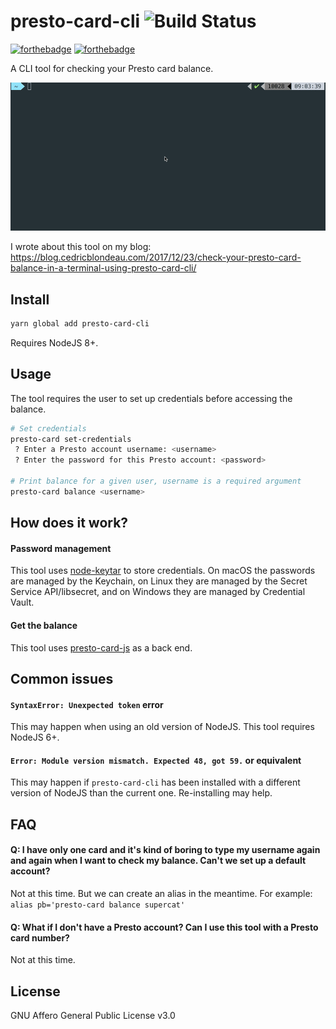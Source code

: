 # presto-card-cli ![Build Status](https://api.travis-ci.org/cedricblondeau/presto-card-cli.svg?branch=master)

[![forthebadge](http://forthebadge.com/images/badges/uses-js.svg)](http://forthebadge.com) [![forthebadge](http://forthebadge.com/images/badges/you-didnt-ask-for-this.svg)](http://forthebadge.com)

A CLI tool for checking your Presto card balance.

![demo gif](https://raw.githubusercontent.com/cedricblondeau/presto-card-cli/master/demo.gif)

I wrote about this tool on my blog: https://blog.cedricblondeau.com/2017/12/23/check-your-presto-card-balance-in-a-terminal-using-presto-card-cli/

## Install

```bash
yarn global add presto-card-cli
```

Requires NodeJS 8+.

## Usage

The tool requires the user to set up credentials before accessing the balance.

```bash
# Set credentials
presto-card set-credentials
 ? Enter a Presto account username: <username>
 ? Enter the password for this Presto account: <password>

# Print balance for a given user, username is a required argument
presto-card balance <username>
```

## How does it work?

#### Password management

This tool uses [node-keytar](https://github.com/atom/node-keytar) to store credentials. On macOS the passwords are managed by the Keychain, on Linux they are managed by the Secret Service API/libsecret, and on Windows they are managed by Credential Vault.

#### Get the balance

This tool uses [presto-card-js](https://github.com/bitbearstudio/presto-card-js) as a back end.

## Common issues

#### `SyntaxError: Unexpected token` error

This may happen when using an old version of NodeJS. This tool requires NodeJS 6+.

#### `Error: Module version mismatch. Expected 48, got 59.` or equivalent

This may happen if `presto-card-cli` has been installed with a different version of NodeJS than the current one. Re-installing may help.

## FAQ

#### Q: I have only one card and it's kind of boring to type my username again and again when I want to check my balance. Can't we set up a default account?

Not at this time. But we can create an alias in the meantime.
For example: `alias pb='presto-card balance supercat'`

#### Q: What if I don't have a Presto account? Can I use this tool with a Presto card number?

Not at this time.

## License

GNU Affero General Public License v3.0

